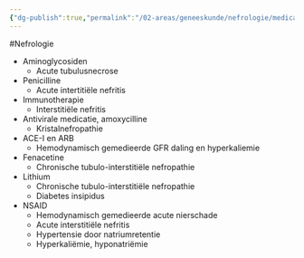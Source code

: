```yaml
---
{"dg-publish":true,"permalink":"/02-areas/geneeskunde/nefrologie/medicatie-and-ionen/","noteIcon":"","created":"2024-11-24T10:56:54.394+01:00","updated":"2024-12-31T16:51:47.275+01:00"}
---
```


#Nefrologie 

- Aminoglycosiden
    - Acute tubulusnecrose
- Penicilline
    - Acute intertitiële nefritis
- Immunotherapie
    - Interstitiële nefritis
- Antivirale medicatie, amoxycilline
    - Kristalnefropathie
- ACE-I en ARB
    - Hemodynamisch gemedieerde GFR daling en hyperkaliemie
- Fenacetine
    - Chronische tubulo-interstitiële nefropathie
- Lithium
    - Chronische tubulo-interstitiële nefropathie
    - Diabetes insipidus
- NSAID
    - Hemodynamisch gemedieerde acute nierschade
    - Acute interstitiële nefritis
    - Hypertensie door natriumretentie
    - Hyperkaliëmie, hyponatriëmie